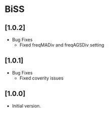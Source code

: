 # BiSS

## [1.0.2]

- Bug Fixes
    - Fixed freqMADiv and freqAGSDiv setting

## [1.0.1]

- Bug Fixes
    - Fixed coverity issues

## [1.0.0]

- Initial version.
